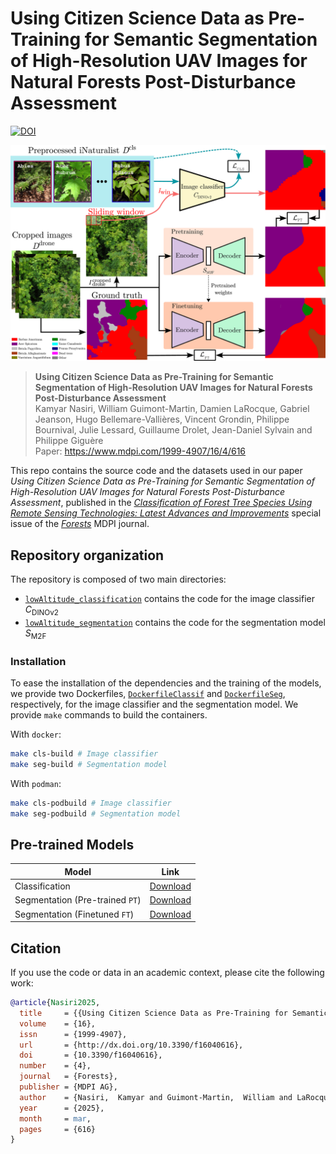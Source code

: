 # Using Citizen Science Data as Pre-Training for Semantic Segmentation of High-Resolution UAV Images for Natural Forests Post-Disturbance Assessment

[![DOI](https://zenodo.org/badge/DOI/10.3390/f16040616.svg)](https://doi.org/10.3390/f16040616)

![Overview](assets/overview.png "Overview")

> **Using Citizen Science Data as Pre-Training for Semantic Segmentation of High-Resolution UAV Images for Natural Forests Post-Disturbance Assessment**\
> Kamyar Nasiri, William Guimont-Martin, Damien LaRocque, Gabriel Jeanson, Hugo Bellemare-Vallières, Vincent Grondin, Philippe Bournival, Julie Lessard, Guillaume Drolet, Jean-Daniel Sylvain and Philippe Giguère
\
> Paper: https://www.mdpi.com/1999-4907/16/4/616

This repo contains the source code and the datasets used in our paper _Using Citizen Science Data as Pre-Training for Semantic Segmentation of High-Resolution UAV Images for Natural Forests Post-Disturbance Assessment_, published in the [_Classification of Forest Tree Species Using Remote Sensing Technologies: Latest Advances and Improvements_](https://www.mdpi.com/journal/forests/special_issues/S1W916IYIU) special issue of the [_Forests_](https://www.mdpi.com/journal/forests) MDPI journal.

## Repository organization

The repository is composed of two main directories:

<!-- TODO: Complete, following the cleaned version of the repo -->

* [`lowAltitude_classification`](lowAltitude_classification) contains the code for the image classifier $C_{\text{DINOv2}}$
* [`lowAltitude_segmentation`](lowAltitude_segmentation) contains the code for the segmentation model $S_{\text{M2F}}$

### Installation

To ease the installation of the dependencies and the training of the models, we provide two Dockerfiles, [`DockerfileClassif`](DockerfileClassif) and [`DockerfileSeg`](DockerfileSeg), respectively, for the image classifier and the segmentation model. We provide `make` commands to build the containers.

With `docker`:
```sh
make cls-build # Image classifier
make seg-build # Segmentation model
```

With `podman`:
```sh
make cls-podbuild # Image classifier
make seg-podbuild # Segmentation model
```

<!-- TODO: Continue text -->

<!-- We also provide a `Dockerfile` and a `DockerfileGPU` to build a Docker image with all the dependencies.

```sh
# Build the Docker image
docker build -t borealtc-gpu -f DockerfileGPU .

# Run the Docker image
docker run --gpus all -e CUDA_VISIBLE_DEVICES=$CUDA_VISIBLE_DEVICES --rm --ipc host \
	  --mount type=bind,source=.,target=/code/ \
	  --mount type=bind,source=/dev/shm,target=/dev/shm \
	  borealtc-gpu python3 main.py
``` -->


## Pre-trained Models  
| Model | Link |
|----------|------|
| Classification  | [Download](http://norlab.s3.valeria.science/WilDReF-Q/models/classification/Best_Classifier_iNat.pth?AWSAccessKeyId=VCI7FLOHYPGLOOOAH0S5&Expires=2348492028&Signature=KkOJPJYAix0WTPcktjeDxuLmQPY%3D) |
| Segmentation (Pre-trained `PT`)    | [Download](http://norlab.s3.valeria.science/WilDReF-Q/models/segmentation/PT.pth?AWSAccessKeyId=VCI7FLOHYPGLOOOAH0S5&Expires=2348492079&Signature=ovjoOXuy5V3qi7uKYO9d10oFkMc%3D) |
| Segmentation (Finetuned  `FT`)    | [Download](http://norlab.s3.valeria.science/wildref-q/models/segmentation/ft.pth?awsaccesskeyid=vci7flohypgloooah0s5&expires=2348492067&signature=8ebxi%2fuyhgwxgjgj62kv0ce%2blso%3d) |




## Citation

If you use the code or data in an academic context, please cite the following work:

```bibtex
@article{Nasiri2025,
  title     = {{Using Citizen Science Data as Pre-Training for Semantic Segmentation of High-Resolution UAV Images for Natural Forests Post-Disturbance Assessment}},
  volume    = {16},
  issn      = {1999-4907},
  url       = {http://dx.doi.org/10.3390/f16040616},
  doi       = {10.3390/f16040616},
  number    = {4},
  journal   = {Forests},
  publisher = {MDPI AG},
  author    = {Nasiri,  Kamyar and Guimont-Martin,  William and LaRocque,  Damien and Jeanson,  Gabriel and Bellemare-Vallières,  Hugo and Grondin,  Vincent and Bournival,  Philippe and Lessard,  Julie and Drolet,  Guillaume and Sylvain,  Jean-Daniel and Giguère,  Philippe},
  year      = {2025},
  month     = mar,
  pages     = {616}
}
```


<!--
```shell
# Classif
buildah build -t droneseg_cls --layers -f DockerfileClassif .

export CUDA_VISIBLE_DEVICES=3
podman run --gpus all --rm --ipc host -it \
  -e CUDA_VISIBLE_DEVICES=$CUDA_VISIBLE_DEVICES \
  -v .:/app \
  -v ./data \
  -v ./data/iNaturalist_split:/home/kamyar/Documents/filtered_inat_split/ \
  -v output:/home/kamyar/PycharmProjects/droneSegmentation/lowAltitude_classification \
  -v /dev/shm/:/dev/shm/ \
  droneseg_cls bash

docker build -t droneseg_cls -f DockerfileClassif .
export CUDA_VISIBLE_DEVICES=3
docker run --gpus all --rm --ipc host -it \
  -e CUDA_VISIBLE_DEVICES=$CUDA_VISIBLE_DEVICES \
  -v .:/app \
  -v ./data \
  -v /data/droneseg/iNat_Classifier_filtered:/app/data/iNat_Classifier_filtered \
  -v output_cls_aug4:/home/kamyar/PycharmProjects/droneSegmentation/lowAltitude_classification \
  -v /dev/shm/:/dev/shm/ \
  droneseg_cls bash
PYTHONPATH=. python3 lowAltitude_classification/Augmentation_iNat_classifier/iNat_Classifier_Augment4.py
PYTHONPATH=. python3 lowAltitude_classification/Augmentation_iNat_classifier/iNat_Classifier_Augment3.py
PYTHONPATH=. python3 lowAltitude_classification/Augmentation_iNat_classifier/iNat_Classifier_Augment2.py
PYTHONPATH=. python3 lowAltitude_classification/Augmentation_iNat_classifier/iNat_Classifier_Augment1.py

podman run --device nvidia.com/gpu=all --rm --ipc host -it \
  -v .:/app \
  -v ~/Datasets/Drone_Unlabeled_Dataset_Patch_split:/data/Unlabeled_Drone_Dataset/Drone_Unlabeled_Dataset_Patch_split \
  -v ~/Datasets/Best_classifier_Weight:/data/Best_classifier_Weight \
  -v ~/Datasets/droneOut:/data/droneSegResults/ \
  -v output:/home/kamyar/PycharmProjects/droneSegmentation/lowAltitude_classification \
  -v /dev/shm/:/dev/shm/ \
  droneseg_cls bash

docker run --gpus=all --rm --ipc host -it \
  -v .:/app \
  -v ~/Datasets/Drone_Unlabeled_Dataset_Patch_split:/data/Unlabeled_Drone_Dataset/Drone_Unlabeled_Dataset_Patch_split \
  -v ~/Datasets/Best_classifier_Weight:/data/Best_classifier_Weight \
  -v ~/Datasets/droneOut:/data/droneSegResults/ \
  -v output:/home/kamyar/PycharmProjects/droneSegmentation/lowAltitude_classification \
  -v /dev/shm/:/dev/shm/ \
  droneseg_cls bash

SPLIT="Fifth batch" python lowAltitude_classification/Pseudo_dataset_LA_Classification_Fast.py
SPLIT="Third batch" python lowAltitude_classification/Pseudo_dataset_LA_Classification_Fast.py

# Seg
buildah build -t droneseg_seg --layers -f DockerfileSeg .

export CUDA_VISIBLE_DEVICES=3
podman run --gpus all --devices nvidia.com/gpu=all --rm --ipc host -it \
  -e CUDA_VISIBLE_DEVICES=$CUDA_VISIBLE_DEVICES \
  -v .:/app \
  -v ./data \
  -v ./data/iNaturalist_split:/home/kamyar/Documents/filtered_inat_split/ \
  -v output:/home/kamyar/PycharmProjects/droneSegmentation/lowAltitude_classification \
  -v /dev/shm/:/dev/shm/ \
  droneseg_seg bash

sftp mamba-server
pwd , lpwd
put -r 'iNaturalist_split/'

cd ~/droneSegmentation
ln -s ~/Datasets/iNaturalist_split/ data/iNaturalist_split

# iNat
python lowAltitude_classification/Dinov2_iNaturalist_classification_fine-tuning.py

# Mask2Former
# Need to compile pixel_decoder in the container
cd lowAltitude_segmentation/Mask2Former/mask2former/modeling/pixel_decoder/ops/ && sh make.sh && cd -

python lowAltitude_segmentation/Mask2Former/train_net.py --config-file configs/Drone_regrowth/semantic-segmentation/swin/maskformer2_swin_large_IN21k_384_bs16_160k_res640.yaml --eval-only MODEL.WEIGHTS data/weights/model_0104999.pth
python lowAltitude_segmentation/Mask2Former/train_net.py   --config-file configs/Drone_regrowth/semantic-segmentation/swin/maskformer2_swin_large_IN21k_384_bs16_160k_res640.yaml   --eval-only MODEL.WEIGHTS /home/kamyar/PycharmProjects/droneSegmentation/lowAltitude_segmentation/Mask2Former/output/model_0104999.pth
```
-->
